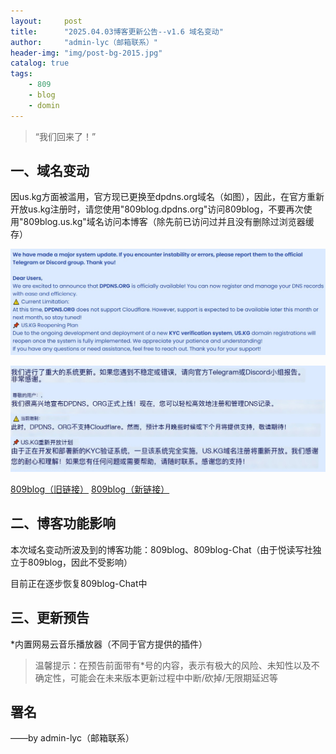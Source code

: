 ```yaml
---
layout:     post
title:      "2025.04.03博客更新公告--v1.6 域名变动"
author:     "admin-lyc（邮箱联系）"
header-img: "img/post-bg-2015.jpg"
catalog: true
tags:
    - 809
    - blog
    - domin
---
```


> “我们回来了！”

## 一、域名变动

<p>因us.kg方面被滥用，官方现已更换至dpdns.org域名（如图），因此，在官方重新开放us.kg注册时，请您使用"809blog.dpdns.org"访问809blog，不要再次使用"809blog.us.kg"域名访问本博客（除先前已访问过并且没有删除过浏览器缓存）</p>

![个人页的官方提示（EN）](/img/us.kg(en).jpg "个人页的官方提示（EN）")

![个人页的官方提示（CN机翻）](/img/us.kg(cn).jpg "个人页的官方提示（CN机翻）")

[809blog（旧链接）](https://809blog.us.kg/)
[809blog（新链接）](https://809blog.dpdns.org/)

## 二、博客功能影响

<p>本次域名变动所波及到的博客功能：809blog、809blog-Chat（由于悦读写社独立于809blog，因此不受影响）</p>

<p>目前正在逐步恢复809blog-Chat中</p>

## 三、更新预告

<p>*内置网易云音乐播放器（不同于官方提供的插件）</p>

> 温馨提示：在预告前面带有*号的内容，表示有极大的风险、未知性以及不确定性，可能会在未来版本更新过程中中断/砍掉/无限期延迟等

<p id = "build"></p>

## 署名

<p>——by admin-lyc（邮箱联系）</p>

